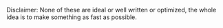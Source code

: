 Disclaimer: None of these are ideal or well written or optimized, the whole idea is to make something as fast as possible. 
